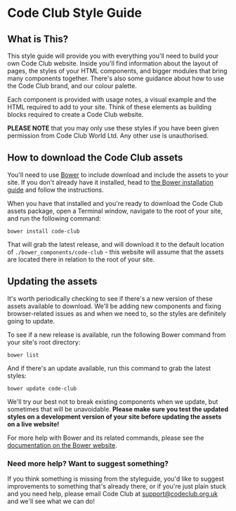 # Code Club Style Guide

## What is This?

This style guide will provide you with everything you'll need to build your own Code Club website. Inside you'll find information about the layout of pages, the styles of your HTML components, and bigger modules that bring many components together. There's also some guidance about how to use the Code Club brand, and our colour palette.

Each component is provided with usage notes, a visual example and the HTML required to add to your site. Think of these elements as building blocks required to create a Code Club website.

**PLEASE NOTE** that you may only use these styles if you have been given permission from Code Club World Ltd. Any other use is unauthorised.

## How to download the Code Club assets

You'll need to use [Bower](http://bower.io) to include download and include the assets to your site. If you don't already have it installed, head to [the Bower installation guide](http://bower.io/#install-bower) and follow the instructions.

When you have that installed and you're ready to download the Code Club assets package, open a Terminal window, navigate to the root of your site, and run the following command:

`bower install code-club`

That will grab the latest release, and will download it to the default location of `./bower_components/code-club` - this website will assume that the assets are located there in relation to the root of your site.

## Updating the assets

It's worth periodically checking to see if there's a new version of these assets available to download. We'll be adding new components and fixing browser-related issues as and when we need to, so the styles are definitely going to update.

To see if a new release is available, run the following Bower command from your site's root directory:

`bower list`

And if there's an update available, run this command to grab the latest styles:

`bower update code-club`

We'll try our best not to break existing components when we update, but sometimes that will be unavoidable. **Please make sure you test the updated styles on a development version of your site before updating the assets on a live website!**

For more help with Bower and its related commands, please see the [documentation on the Bower website](http://bower.io).

### Need more help? Want to suggest something?

If you think something is missing from the styleguide, you'd like to suggest improvements to something that's already there, or if you're just plain stuck and you need help, please email Code Club at [support@codeclub.org.uk](mailto:support@codeclub.org.uk) and we'll see what we can do!
